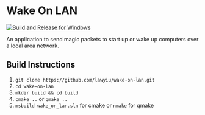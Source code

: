 # Wake On LAN
[![Build and Release for Windows](https://github.com/lawyiu/wake-on-lan/actions/workflows/build.yml/badge.svg)](https://github.com/lawyiu/wake-on-lan/actions/workflows/build.yml)

An application to send magic packets to start up or wake up computers over a local area network.

## Build Instructions
1. `git clone https://github.com/lawyiu/wake-on-lan.git`
2. `cd wake-on-lan`
3. `mkdir build && cd build`
4. `cmake ..` or `qmake ..`
5. `msbuild wake_on_lan.sln` for cmake or `nmake` for qmake
